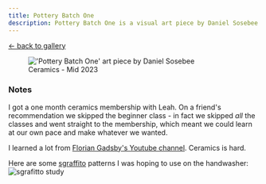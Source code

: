 ```yaml
---
title: Pottery Batch One
description: Pottery Batch One is a visual art piece by Daniel Sosebee.
---
```


<a class="card" href="/art#pottery-batch-one">← back to gallery</a>

<figure>
<img src="/assets/art/pottery-batch-one.jpg" alt="'Pottery Batch One' art piece by Daniel Sosebee"/>
<figcaption>Ceramics - Mid 2023</figcaption>
</figure>

### Notes
I got a one month ceramics membership with Leah. On a friend's recommendation we skipped the beginner class - in fact we skipped _all_ the classes and went straight to the membership, which meant we could learn at our own pace and make whatever we wanted.

I learned a lot from [Florian Gadsby's Youtube channel](https://www.youtube.com/@floriangadsby). Ceramics is hard.

Here are some [sgraffito](https://en.wikipedia.org/wiki/Sgraffito) patterns I was hoping to use on the handwasher:
![sgrafitto study](/assets/art/pottery-study-one.jpg)